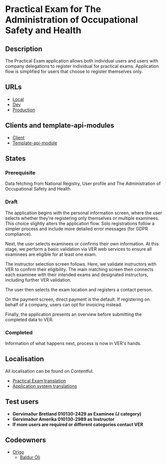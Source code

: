 # Practical Exam for The Administration of Occupational Safety and Health

## Description

The Practical Exam application allows both individual users
and users with company delegations to register individual for
practical exams. Application flow is simplified for users that
choose to register themselves only.

## URLs

- [Local](http://localhost:4242/umsoknir/verklegt-prof)
- [Dev](https://beta.dev01.devland.is/umsoknir/verklegt-prof)
- [Production](https://island.is/umsoknir/verklegt-prof)

## Clients and template-api-modules

- [Client]('https://github.com/island-is/island.is/tree/main/libs/clients/practical-exams-ver/src/lib/practicalExams.service.ts)
- [Template-api-module]('https://github.com/island-is/island.is/blob/main/libs/application/template-api-modules/src/lib/modules/templates/aosh/practical-exam/practical-exam.service.ts')

## States

### Prerequisite

Data fetching from National Registry, User profile
and The Administration of Occupational Safety and Health

### Draft

The application begins with the personal information screen, where the user selects whether they're registering only themselves or multiple examinees. This choice slightly alters the application flow. Solo registrations follow a simpler process and include more detailed error messages (for GDPR compliance).

Next, the user selects examinees or confirms their own information. At this stage, we perform a basic validation via VER web services to ensure all examinees are eligible for at least one exam.

The instructor selection screen follows. Here, we validate instructors with VER to confirm their eligibility. The main matching screen then connects each examinee with their intended exams and designated instructors, including further VER validation.

The user then selects the exam location and registers a contact person.

On the payment screen, direct payment is the default. If registering on behalf of a company, users can opt for invoicing instead.

Finally, the application presents an overview before submitting the completed data to VER.

### Completed

Information of what happens next, process is now in VER's hands.

## Localisation

All localisation can be found on Contentful.

- [Practical Exam translation](https://app.contentful.com/spaces/8k0h54kbe6bj/entries/aosh.pe.application)
- [Application system translations](https://app.contentful.com/spaces/8k0h54kbe6bj/entries/application.system)

## Test users

- **Gervimaður Bretland 010130-2429 as Examinee (J category)**
- **Gervimaður Ameríka 010130-2989 as Instructor**
- **If more users are required or different categories contact VER**

## Codeowners

- [Origo]('https://github.com/orgs/island-is/teams/origo')
  - [Baldur Óli]('https://github.com/Ballioli')
